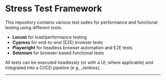 # Stress Test Framework

This repository contains various test suites for performance and functional testing using different tools:

- **Locust** for load/performance testing
- **Cypress** for end-to-end (E2E) browser tests
- **Playwright** for headless browser automation and E2E tests
- **Selenium** for browser-based functional tests

All tests can be executed headlessly (or with a UI, where applicable) and integrated into a CI/CD pipeline (e.g., Jenkins).

---